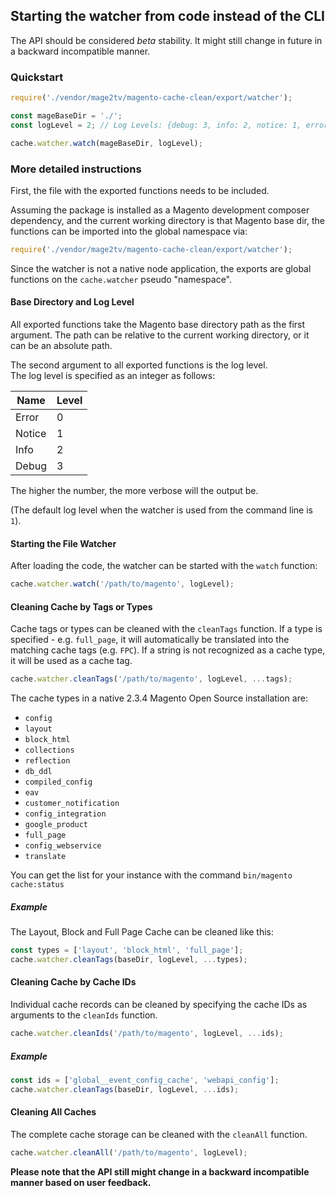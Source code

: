 ## Starting the watcher from code instead of the CLI

The API should be considered *beta* stability. It might still change in future in a backward incompatible manner.


### Quickstart

```js
require('./vendor/mage2tv/magento-cache-clean/export/watcher');

const mageBaseDir = './';
const logLevel = 2; // Log Levels: {debug: 3, info: 2, notice: 1, error: 0}

cache.watcher.watch(mageBaseDir, logLevel);
```


### More detailed instructions

First, the file with the exported functions needs to be included.

Assuming the package is installed as a Magento development composer dependency, and the current working directory is that Magento base dir, the functions can be imported into the global namespace via:

```js
require('./vendor/mage2tv/magento-cache-clean/export/watcher');
```

Since the watcher is not a native node application, the exports are global functions on the `cache.watcher` pseudo "namespace".


#### Base Directory and Log Level

All exported functions take the Magento base directory path as the first argument.
The path can be relative to the current working directory, or it can be an absolute path.

The second argument to all exported functions is the log level.  
The log level is specified as an integer as follows:

| Name | Level |
| -----|-------|
| Error | 0 |
| Notice | 1 |
| Info | 2 |
| Debug | 3 |

The higher the number, the more verbose will the output be.

(The default log level when the watcher is used from the command line is `1`).


#### Starting the File Watcher


After loading the code, the watcher can be started with the `watch` function:

```js
cache.watcher.watch('/path/to/magento', logLevel);
```


#### Cleaning Cache by Tags or Types

Cache tags or types can be cleaned with the `cleanTags` function.
If a type is specified - e.g. `full_page`, it will automatically be translated into the matching cache tags (e.g. `FPC`).
If a string is not recognized as a cache type, it will be used as a cache tag.


```js
cache.watcher.cleanTags('/path/to/magento', logLevel, ...tags);
```

The cache types in a native 2.3.4 Magento Open Source installation are:

* `config`
* `layout`
* `block_html`
* `collections`
* `reflection`
* `db_ddl`
* `compiled_config`
* `eav`
* `customer_notification`
* `config_integration`
* `google_product`
* `full_page`
* `config_webservice`
* `translate`

You can get the list for your instance with the command `bin/magento cache:status`

##### Example

The Layout, Block and Full Page Cache can be cleaned like this:

```js
const types = ['layout', 'block_html', 'full_page'];
cache.watcher.cleanTags(baseDir, logLevel, ...types);
```


#### Cleaning Cache by Cache IDs

Individual cache records can be cleaned by specifying the cache IDs as arguments to the `cleanIds` function. 

```js
cache.watcher.cleanIds('/path/to/magento', logLevel, ...ids);
```

##### Example

```js
const ids = ['global__event_config_cache', 'webapi_config'];
cache.watcher.cleanTags(baseDir, logLevel, ...ids);
```


#### Cleaning All Caches

The complete cache storage can be cleaned with the `cleanAll` function.

```js
cache.watcher.cleanAll('/path/to/magento', logLevel);
```


**Please note that the API still might change in a backward incompatible manner based on user feedback.**
